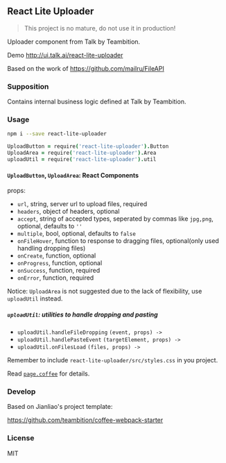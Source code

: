 
React Lite Uploader
----

> This project is no mature, do not use it in production!

Uploader component from Talk by Teambition.

Demo http://ui.talk.ai/react-lite-uploader

Based on the work of https://github.com/mailru/FileAPI

### Supposition

Contains internal business logic defined at Talk by Teambition.

### Usage

```bash
npm i --save react-lite-uploader
```

```coffee
UploadButton = require('react-lite-uploader').Button
UploadArea = require('react-lite-uploader').Area
uploadUtil = require('react-lite-uploader').util
```

#### `UploadButton`, `UploadArea`: React Components

props:

* `url`, string, server url to upload files, required
* `headers`, object of headers, optional
* `accept`, string of accepted types, seperated by commas like `jpg,png`, optional, defaults to `''`
* `multiple`, bool, optional, defaults to `false`
* `onFileHover`, function to response to dragging files, optional(only used handling dropping files)
* `onCreate`, function, optional
* `onProgress`, function, optional
* `onSuccess`, function, required
* `onError`, function, required

Notice: `UploadArea` is not suggested due to the lack of flexibility, use `uploadUtil` instead.

##### `uploadUtil`: utilities to handle dropping and pasting

* `uploadUtil.handleFileDropping` `(event, props) ->`
* `uploadUtil.handlePasteEvent` `(targetElement, props) ->`
* `uploadUtil.onFilesLoad` `(files, props) ->`

Remember to include `react-lite-uploader/src/styles.css` in you project.

Read [`page.coffee`][example] for details.

[example]: https://github.com/teambition/react-lite-uploader/blob/master/src/app/page.coffee

### Develop

Based on Jianliao's project template:

https://github.com/teambition/coffee-webpack-starter

### License

MIT
